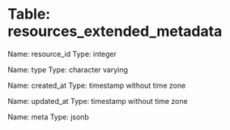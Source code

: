 Table: resources_extended_metadata
==================================

Name: resource_id
Type: integer

Name: type
Type: character varying

Name: created_at
Type: timestamp without time zone

Name: updated_at
Type: timestamp without time zone

Name: meta
Type: jsonb

